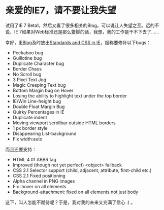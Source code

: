 # 亲爱的IE7，请不要让我失望

试用了IE 7 Beta1，然后又看了很多相关的Blog，可以说让人失望之至。远的不说，IE 7如果对Web标准还是那么蹩脚的话，我想，我的工作是干不下去了……

幸好，[IEBlog][0]及时放出[Standards and CSS in IE][1]，据称要修补以下bugs：

* Peekaboo bug 
* Guillotine bug 
* Duplicate Character bug
* Border Chaos
* No Scroll bug
* 3 Pixel Text Jog
* Magic Creeping Text bug
* Bottom Margin bug on Hover
* Losing the ability to highlight text under the top border
* IE/Win Line-height bug
* Double Float Margin Bug
* Quirky Percentages in IE
* Duplicate indent
* Moving viewport scrollbar outside HTML borders 
* 1 px border style 
* Disappearing List-background
* Fix width:auto 

而且还要支持：

* HTML 4.01 ABBR tag 
* Improved (though not yet perfect) <object\> fallback
* CSS 2.1 Selector support (child, adjacent, attribute, first-child etc.) 
* CSS 2.1 Fixed positioning 
* Alpha channel in PNG images 
* Fix :hover on all elements
* Background-attachment: fixed on all elements not just body 

这下，叫人怎能不期待呢？于是，我对我的未来又充满了信心 :) 。

[0]: http://blogs.msdn.com/ie/
[1]: http://blogs.msdn.com/ie/archive/2005/07/29/445242.aspx

